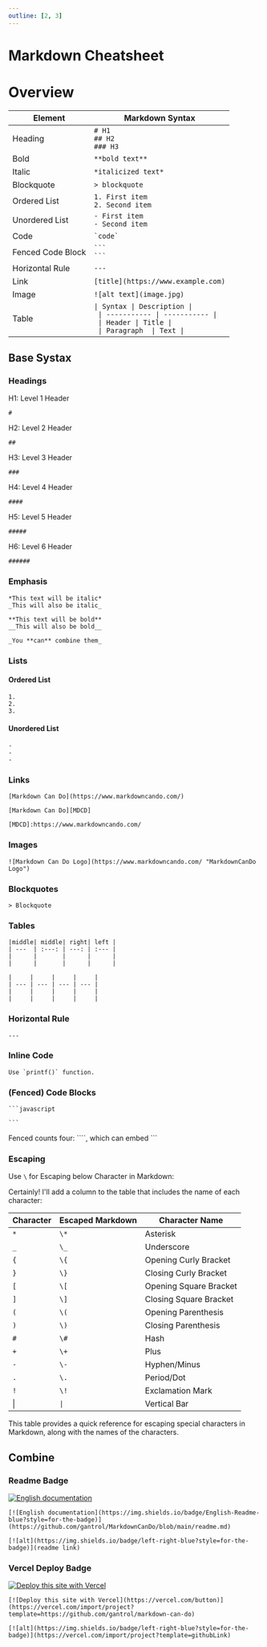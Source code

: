 ```yaml
---
outline: [2, 3]
---
```


# Markdown Cheatsheet

# Overview

| Element           | Markdown Syntax                                                                                                                       |
|-------------------|---------------------------------------------------------------------------------------------------------------------------------------|
| Heading           | `# H1`<br />`## H2`<br />`### H3`                                                                                                     |
| Bold              | `**bold text**`                                                                                                                       |
| Italic            | `*italicized text*`                                                                                                                   |
| Blockquote        | `> blockquote`                                                                                                                        |
| Ordered List      | `1. First item`<br />`2. Second item`                                                                                                 |
| Unordered List    | `- First item`<br />`- Second item`                                                                                                   |
| Code              | `` `code` ``                                                                                                                          |
| Fenced Code Block | ```` ``` ````<br />```` ``` ````                                                                                                      |
| Horizontal Rule   | `---`                                                                                                                                 |
| Link              | `[title](https://www.example.com)`                                                                                                    |
| Image             | `![alt text](image.jpg)`                                                                                                              |
| Table             | `\| Syntax \| Description \|`<br />` \| ----------- \| ----------- \|`<br />` \| Header \| Title \|`<br />` \| Paragraph  \| Text \|` |


## Base Systax

### Headings

H1: Level 1 Header
```
# 
```

H2: Level 2 Header
```
## 
```

H3: Level 3 Header
```
### 
```

H4: Level 4 Header
```
#### 
```

H5: Level 5 Header
```
##### 
```

H6: Level 6 Header
```
###### 
```

### Emphasis
```
*This text will be italic*
_This will also be italic_

**This text will be bold**
__This will also be bold__

_You **can** combine them_
```

### Lists

#### Ordered List
```
1. 
2. 
3. 
```

#### Unordered List
```
- 
- 
- 
```

### Links
```
[Markdown Can Do](https://www.markdowncando.com/)
```

```
[Markdown Can Do][MDCD]

[MDCD]:https://www.markdowncando.com/
```

### Images
```
![Markdown Can Do Logo](https://www.markdowncando.com/ "MarkdownCanDo Logo")
```

### Blockquotes
```
> Blockquote
```

### Tables

```
|middle| middle| right| left |
| ---  | :---: | ---: | :--- |
|      |       |      |      |
|      |       |      |      |
```

```
|     |     |     |     |
| --- | --- | --- | --- |
|     |     |     |     |
|     |     |     |     |
```

### Horizontal Rule
```
---
```

### Inline Code
```
Use `printf()` function.
```

### (Fenced) Code Blocks

````
```javascript

```
````

Fenced counts four: \`\`\`\`, which can embed \`\`\`

### Escaping

Use `\` for Escaping below Character in Markdown:

Certainly! I'll add a column to the table that includes the name of each character:

| Character | Escaped Markdown | Character Name         |
|-----------|------------------|------------------------|
| `*`       | `\*`             | Asterisk               |
| `_`       | `\_`             | Underscore             |
| `{`       | `\{`             | Opening Curly Bracket  |
| `}`       | `\}`             | Closing Curly Bracket  |
| `[`       | `\[`             | Opening Square Bracket |
| `]`       | `\]`             | Closing Square Bracket |
| `(`       | `\(`             | Opening Parenthesis    |
| `)`       | `\)`             | Closing Parenthesis    |
| `#`       | `\#`             | Hash                   |
| `+`       | `\+`             | Plus                   |
| `-`       | `\-`             | Hyphen/Minus           |
| `.`       | `\.`             | Period/Dot             |
| `!`       | `\!`             | Exclamation Mark       |
| \|       | `\|`             | Vertical Bar           |

This table provides a quick reference for escaping special characters in Markdown, along with the names of the characters.

## Combine

### Readme Badge

[![English documentation](https://img.shields.io/badge/English-Readme-blue?style=for-the-badge)](https://github.com/gantrol/MarkdownCanDo/blob/main/readme.md)

```
[![English documentation](https://img.shields.io/badge/English-Readme-blue?style=for-the-badge)](https://github.com/gantrol/MarkdownCanDo/blob/main/readme.md)
```

```
[![alt](https://img.shields.io/badge/left-right-blue?style=for-the-badge)](readme link)
```

### Vercel Deploy Badge

[![Deploy this site with Vercel](https://vercel.com/button)](https://vercel.com/import/project?template=https://github.com/gantrol/markdown-can-do)

```
[![Deploy this site with Vercel](https://vercel.com/button)](https://vercel.com/import/project?template=https://github.com/gantrol/markdown-can-do)
```

```
[![alt](https://img.shields.io/badge/left-right-blue?style=for-the-badge)](https://vercel.com/import/project?template=githubLink)
```
